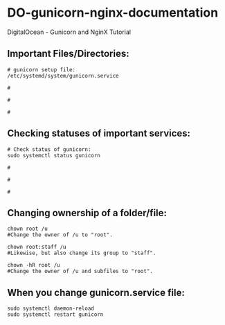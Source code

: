 # DO-gunicorn-nginx-documentation
DigitalOcean - Gunicorn and NginX Tutorial

## Important Files/Directories:

```
# gunicorn setup file:
/etc/systemd/system/gunicorn.service

#

#

#
```

## Checking statuses of important services:

```
# Check status of gunicorn:
sudo systemctl status gunicorn

#

#

#
```

## Changing ownership of a folder/file:

```
chown root /u
#Change the owner of /u to "root".

chown root:staff /u
#Likewise, but also change its group to "staff".

chown -hR root /u
#Change the owner of /u and subfiles to "root".
```

## When you change gunicorn.service file:

```
sudo systemctl daemon-reload
sudo systemctl restart gunicorn
```

